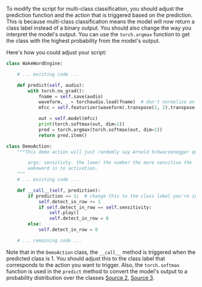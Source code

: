 To modify the script for multi-class classification, you should adjust the prediction function and the action that is triggered based on the prediction. This is because multi-class classification means the model will now return a class label instead of a binary output. You should also change the way you interpret the model's output. You can use the `torch.argmax` function to get the class with the highest probability from the model's output.

Here's how you could adjust your script:

```python
class WakeWordEngine:

    # ... existing code ...

    def predict(self, audio):
        with torch.no_grad():
            fname = self.save(audio)
            waveform, _ = torchaudio.load(fname)  # don't normalize on train
            mfcc = self.featurizer(waveform).transpose(1, 2).transpose(0, 1)

            out = self.model(mfcc)
            print(torch.softmax(out, dim=1))
            pred = torch.argmax(torch.softmax(out, dim=1))
            return pred.item()

class DemoAction:
    """This demo action will just randomly say Arnold Schwarzenegger quotes

        args: sensitivty. the lower the number the more sensitive the
        wakeword is to activation.
    """
    # ... existing code ...

    def __call__(self, prediction):
        if prediction == 1:  # change this to the class label you're interested in
            self.detect_in_row += 1
            if self.detect_in_row == self.sensitivity:
                self.play()
                self.detect_in_row = 0
        else:
            self.detect_in_row = 0

    # ... remaining code ...
```

Note that in the `DemoAction` class, the `__call__` method is triggered when the predicted class is 1. You should adjust this to the class label that corresponds to the action you want to trigger. Also, the `torch.softmax` function is used in the `predict` method to convert the model's output to a probability distribution over the classes [Source 2](https://pytorch.org/audio/stable/index.html), [Source 3](https://pytorch.org/tutorials/beginner/audio_preprocessing_tutorial.html).